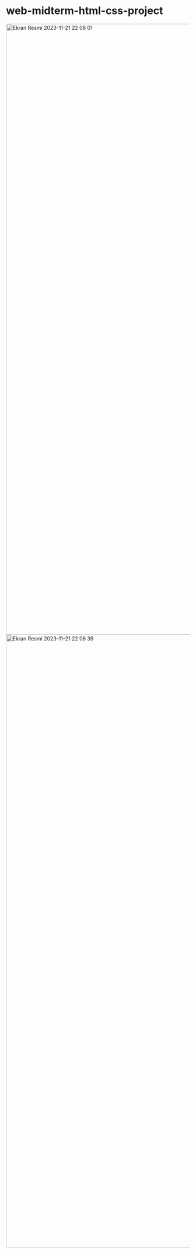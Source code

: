 # web-midterm-html-css-project



<img width="1671" alt="Ekran Resmi 2023-11-21 22 08 01" src="https://github.com/aycaisik/midterm-web/assets/117450558/2e9031af-e505-476e-bfed-8f5ce0a8ac07">
<img width="1677" alt="Ekran Resmi 2023-11-21 22 08 39" src="https://github.com/aycaisik/midterm-web/assets/117450558/fbdab1d2-b9d4-4181-b636-8328b373ae36">
